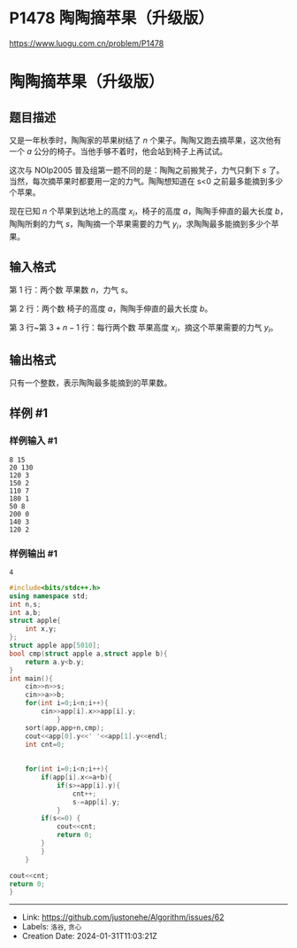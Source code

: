 # P1478 陶陶摘苹果（升级版）

https://www.luogu.com.cn/problem/P1478
# 陶陶摘苹果（升级版）

## 题目描述

又是一年秋季时，陶陶家的苹果树结了 $n$ 个果子。陶陶又跑去摘苹果，这次他有一个 $a$ 公分的椅子。当他手够不着时，他会站到椅子上再试试。

这次与 NOIp2005 普及组第一题不同的是：陶陶之前搬凳子，力气只剩下 $s$ 了。当然，每次摘苹果时都要用一定的力气。陶陶想知道在 s<0 之前最多能摘到多少个苹果。

现在已知 $n$ 个苹果到达地上的高度 $x_i$，椅子的高度 $a$，陶陶手伸直的最大长度 $b$，陶陶所剩的力气 $s$，陶陶摘一个苹果需要的力气 $y_i$，求陶陶最多能摘到多少个苹果。

## 输入格式

第 $1$ 行：两个数 苹果数 $n$，力气 $s$。

第 $2$ 行：两个数 椅子的高度 $a$，陶陶手伸直的最大长度 $b$。

第 $3$ 行~第 $3+n-1$ 行：每行两个数 苹果高度 $x_i$，摘这个苹果需要的力气 $y_i$。

## 输出格式

只有一个整数，表示陶陶最多能摘到的苹果数。

## 样例 #1

### 样例输入 #1

```
8 15
20 130
120 3
150 2
110 7
180 1
50 8
200 0
140 3
120 2
```

### 样例输出 #1

```
4
```
```c++
#include<bits/stdc++.h>
using namespace std;
int n,s;
int a,b;
struct apple{
	int x,y;
};
struct apple app[5010];
bool cmp(struct apple a,struct apple b){
	return a.y<b.y;
}
int main(){
	cin>>n>>s;
	cin>>a>>b;
	for(int i=0;i<n;i++){
		cin>>app[i].x>>app[i].y;
			}
	sort(app,app+n,cmp);
	cout<<app[0].y<<' '<<app[1].y<<endl;
	int cnt=0;
	
	
	for(int i=0;i<n;i++){
		if(app[i].x<=a+b){
			if(s>=app[i].y){
				cnt++;
				s-=app[i].y;
			}
		if(s<=0) {
			cout<<cnt;
			return 0;
		}
		}
	}

cout<<cnt;
return 0;
}
```

---

* Link: https://github.com/justonehe/Algorithm/issues/62
* Labels: `洛谷`, `贪心`
* Creation Date: 2024-01-31T11:03:21Z
